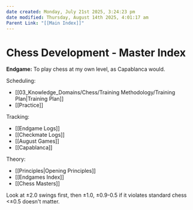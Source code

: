 ```yaml
---
date created: Monday, July 21st 2025, 3:24:23 pm
date modified: Thursday, August 14th 2025, 4:01:17 am
Parent Link: "[[Main Index]]"
---
```


# Chess Development - Master Index

**Endgame:** To play chess at my own level, as Capablanca would.

Scheduling:
- [[03_Knowledge_Domains/Chess/Training Methodology/Training Plan|Training Plan]]
- [[Practice]]

Tracking:
- [[Endgame Logs]]
- [[Checkmate Logs]]
- [[August Games]]
- [[Capablanca]]

Theory:
- [[Principles|Opening Principles]]
- [[Endgames Index]]
- [[Chess Masters]]

Look at ±2.0 swings first,
then ±1.0, 
±0.9-0.5 if it violates standard chess
<±0.5 doesn't matter.
